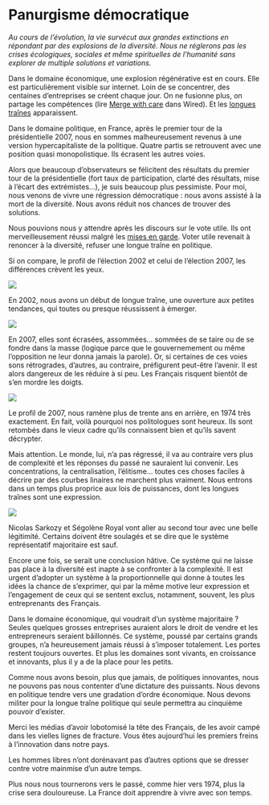 # Panurgisme démocratique

*Au cours de l’évolution, la vie survécut aux grandes extinctions en répondant par des explosions de la diversité. Nous ne réglerons pas les crises écologiques, sociales et même spirituelles de l’humanité sans explorer de multiple solutions et variations.*

Dans le domaine économique, une explosion régénérative est en cours. Elle est particulièrement visible sur internet. Loin de se concentrer, des centaines d’entreprises se créent chaque jour. On ne fusionne plus, on partage les compétences (lire [Merge with care](http://www.wired.com/wired/archive/15.04/wired40_merge.html) dans Wired). Et les [longues traînes](https://tcrouzet.com/2007/01/16/pas-de-longue-traine-cette-annee/) apparaissent.

Dans le domaine politique, en France, après le premier tour de la présidentielle 2007, nous en sommes malheureusement revenus à une version hypercapitaliste de la politique. Quatre partis se retrouvent avec une position quasi monopolistique. Ils écrasent les autres voies.

Alors que beaucoup d’observateurs se félicitent des résultats du premier tour de la présidentielle (fort taux de participation, clarté des résultats, mise à l’écart des extrémistes…), je suis beaucoup plus pessimiste. Pour moi, nous venons de vivre une régression démocratique : nous avons assisté à la mort de la diversité. Nous avons réduit nos chances de trouver des solutions.

Nous pouvions nous y attendre après les discours sur le vote utile. Ils ont merveilleusement réussi malgré les [mises en garde](https://tcrouzet.com/2007/03/09/le-vote-utile/). Voter utile revenait à renoncer à la diversité, refuser une longue traîne en politique.

Si on compare, le profil de l’élection 2002 et celui de l’élection 2007, les différences crèvent les yeux.

![](https://tcrouzet.com/images_tc/200705_p2002.gif)

En 2002, nous avons un début de longue traîne, une ouverture aux petites tendances, qui toutes ou presque réussissent à émerger.

![](https://tcrouzet.com/images_tc/200705_p2007.gif)

En 2007, elles sont écrasées, assommées… sommées de se taire ou de se fondre dans la masse (logique parce que le gouvernemement ou même l’opposition ne leur donna jamais la parole). Or, si certaines de ces voies sons rétrogrades, d’autres, au contraire, préfigurent peut-être l’avenir. Il est alors dangereux de les réduire à si peu. Les Français risquent bientôt de s’en mordre les doigts.

![](https://tcrouzet.com/images_tc/200705_p1974.gif)

Le profil de 2007, nous ramène plus de trente ans en arrière, en 1974 très exactement. En fait, voilà pourquoi nos politologues sont heureux. Ils sont retombés dans le vieux cadre qu’ils connaissent bien et qu’ils savent décrypter.

Mais attention. Le monde, lui, n’a pas régressé, il va au contraire vers plus de complexité et les réponses du passé ne sauraient lui convenir. Les concentrations, la centralisation, l’élitisme… toutes ces choses faciles à décrire par des courbes linaires ne marchent plus vraiment. Nous entrons dans un temps plus proprice aux lois de puissances, dont les longues traînes sont une expression.

![](https://tcrouzet.com/images_tc/200705_p2007e.gif)

Nicolas Sarkozy et Ségolène Royal vont aller au second tour avec une belle légitimité. Certains doivent être soulagés et se dire que le système représentatif majoritaire est sauf.

Encore une fois, se serait une conclusion hâtive. Ce système qui ne laisse pas place à la diversité est inapte à se confronter à la complexité. Il est urgent d’adopter un système à la proportionnelle qui donne à toutes les idées la chance de s’exprimer, qui par la même motive leur expression et l’engagement de ceux qui se sentent exclus, notamment, souvent, les plus entreprenants des Français.

Dans le domaine économique, qui voudrait d’un système majoritaire ? Seules quelques grosses entreprises auraient alors le droit de vendre et les entrepreneurs seraient bâillonnés. Ce système, poussé par certains grands groupes, n’a heureusement jamais réussi à s’imposer totalement. Les portes restent toujours ouvertes. Et plus les domaines sont vivants, en croissance et innovants, plus il y a de la place pour les petits.

Comme nous avons besoin, plus que jamais, de politiques innovantes, nous ne pouvons pas nous contenter d’une dictature des puissants. Nous devons en politique tendre vers une gradation d’ordre économique. Nous devons militer pour la longue traîne politique qui seule permettra au cinquième pouvoir d’exister.

Merci les médias d’avoir lobotomisé la tête des Français, de les avoir campé dans les vielles lignes de fracture. Vous êtes aujourd’hui les premiers freins à l’innovation dans notre pays.

Les hommes libres n’ont dorénavant pas d’autres options que se dresser contre votre mainmise d’un autre temps.

Plus nous nous tournerons vers le passé, comme hier vers 1974, plus la crise sera douloureuse. La France doit apprendre à vivre avec son temps.